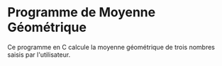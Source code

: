 # Programme de Moyenne Géométrique

Ce programme en C calcule la moyenne géométrique de trois nombres saisis par l'utilisateur.

